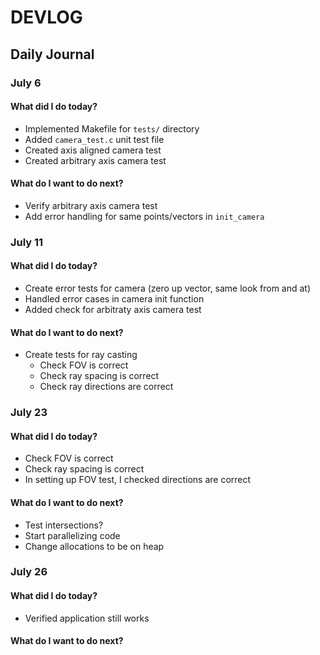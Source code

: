 # DEVLOG

## Daily Journal

### July 6

#### What did I do today?
- Implemented Makefile for `tests/` directory
- Added `camera_test.c` unit test file
- Created axis aligned camera test
- Created arbitrary axis camera test

#### What do I want to do next?
- Verify arbitrary axis camera test
- Add error handling for same points/vectors in `init_camera`

### July 11

#### What did I do today?
- Create error tests for camera (zero up vector, same look from and at)
- Handled error cases in camera init function
- Added check for arbitraty axis camera test

#### What do I want to do next?
- Create tests for ray casting
    - Check FOV is correct
    - Check ray spacing is correct
    - Check ray directions are correct

### July 23

#### What did I do today?
- Check FOV is correct
- Check ray spacing is correct
- In setting up FOV test, I checked directions are correct

#### What do I want to do next?
- Test intersections?
- Start parallelizing code
- Change allocations to be on heap

### July 26

#### What did I do today?
- Verified application still works

#### What do I want to do next?

